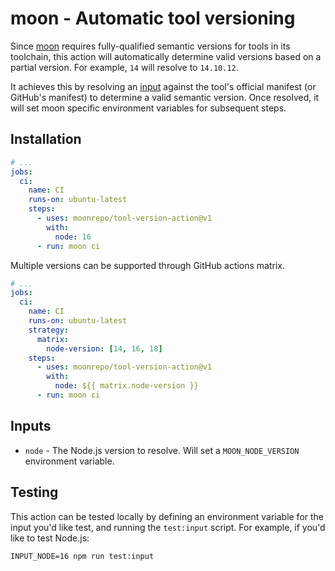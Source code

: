 # moon - Automatic tool versioning

Since [moon](https://github.com/moonrepo/moon) requires fully-qualified semantic versions for tools
in its toolchain, this action will automatically determine valid versions based on a partial
version. For example, `14` will resolve to `14.10.12`.

It achieves this by resolving an [input](#inputs) against the tool's official manifest (or GitHub's
manifest) to determine a valid semantic version. Once resolved, it will set moon specific
environment variables for subsequent steps.

## Installation

```yaml
# ...
jobs:
  ci:
    name: CI
    runs-on: ubuntu-latest
    steps:
      - uses: moonrepo/tool-version-action@v1
        with:
          node: 16
      - run: moon ci
```

Multiple versions can be supported through GitHub actions matrix.

```yaml
# ...
jobs:
  ci:
    name: CI
    runs-on: ubuntu-latest
    strategy:
      matrix:
        node-version: [14, 16, 18]
    steps:
      - uses: moonrepo/tool-version-action@v1
        with:
          node: ${{ matrix.node-version }}
      - run: moon ci
```

## Inputs

- `node` - The Node.js version to resolve. Will set a `MOON_NODE_VERSION` environment variable.

## Testing

This action can be tested locally by defining an environment variable for the input you'd like test,
and running the `test:input` script. For example, if you'd like to test Node.js:

```shell
INPUT_NODE=16 npm run test:input
```
